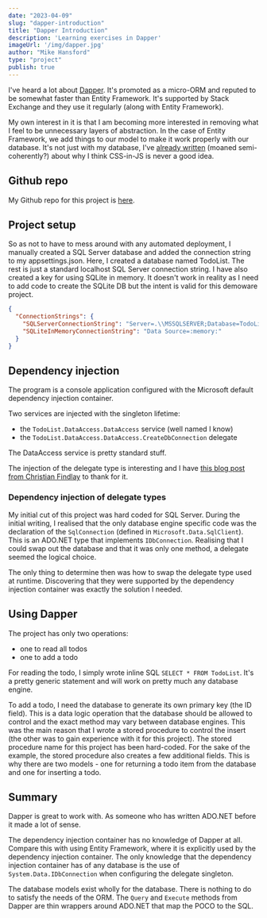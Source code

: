 ```yaml
---
date: "2023-04-09"
slug: "dapper-introduction"
title: "Dapper Introduction"
description: 'Learning exercises in Dapper'
imageUrl: '/img/dapper.jpg'
author: "Mike Hansford"
type: "project"
publish: true
---
```

I've heard a lot about [Dapper](). It's promoted as a micro-ORM and reputed to be somewhat faster than Entity Framework. It's supported by Stack Exchange and they use it regularly (along with Entity Framework). 

My own interest in it is that I am becoming more interested in removing what I feel to be unnecessary layers of abstraction. In the case of Entity Framework, we add things to our model to make it work properly with our database. It's not just with my database, I've [already written](/blog/mui-review) (moaned semi-coherently?) about why I think CSS-in-JS is never a good idea.

## Github repo
My Github repo for this project is [here](https://github.com/mikehans/TodoList-sql2).

## Project setup
So as not to have to mess around with any automated deployment, I manually created a SQL Server database and added the connection string to my appsettings.json. Here, I created a database named TodoList. The rest is just a standard localhost SQL Server connection string. I have also created a key for using SQLite in memory. It doesn't work in reality as I need to add code to create the SQLite DB but the intent is valid for this demoware project.

```json
{
  "ConnectionStrings": {
    "SQLServerConnectionString": "Server=.\\MSSQLSERVER;Database=TodoList;Trusted_Connection=True;",
    "SQLiteInMemoryConnectionString": "Data Source=:memory:"
  }
}
```

## Dependency injection
The program is a console application configured with the Microsoft default dependency injection container.

Two services are injected with the singleton lifetime:
* the ```TodoList.DataAccess.DataAccess``` service (well named I know)
* the ```TodoList.DataAccess.DataAccess.CreateDbConnection``` delegate

The DataAccess service is pretty standard stuff.

The injection of the delegate type is interesting and I have [this blog post from Christian Findlay](https://www.christianfindlay.com/blog/c-delegates-with-ioc-containers-and-dependency-injection) to thank for it.

### Dependency injection of delegate types
My initial cut of this project was hard coded for SQL Server. During the initial writing, I realised that the only database engine specific code was the declaration of the ```SqlConnection``` (defined in ```Microsoft.Data.SqlClient```). This is an ADO.NET type that implements ```IDbConnection```. Realising that I could swap out the database and that it was only one method, a delegate seemed the logical choice. 

The only thing to determine then was how to swap the delegate type used at runtime. Discovering that they were supported by the dependency injection container was exactly the solution I needed.

## Using Dapper
The project has only two operations:
* one to read all todos
* one to add a todo

For reading the todo, I simply wrote inline SQL ```SELECT * FROM TodoList```. It's a pretty generic statement and will work on pretty much any database engine.

To add a todo, I need the database to generate its own primary key (the ID field). This is a data logic operation that the database should be allowed to control and the exact method may vary between database engines. This was the main reason that I wrote a stored procedure to control the insert (the other was to gain experience with it for this project). The stored procedure name for this project has been hard-coded. For the sake of the example, the stored procedure also creates a few additional fields. This is why there are two models - one for returning a todo item from the database and one for inserting a todo.

## Summary
Dapper is great to work with. As someone who has written ADO.NET before it made a lot of sense.

The dependency injection container has no knowledge of Dapper at all. Compare this with using Entity Framework, where it is explicitly used by the dependency injection container. The only knowledge that the dependency injection container has of any database is the use of ```System.Data.IDbConnection``` when configuring the delegate singleton. 

The database models exist wholly for the database. There is nothing to do to satisfy the needs of the ORM. The ```Query``` and ```Execute``` methods from Dapper are thin wrappers around ADO.NET that map the POCO to the SQL.